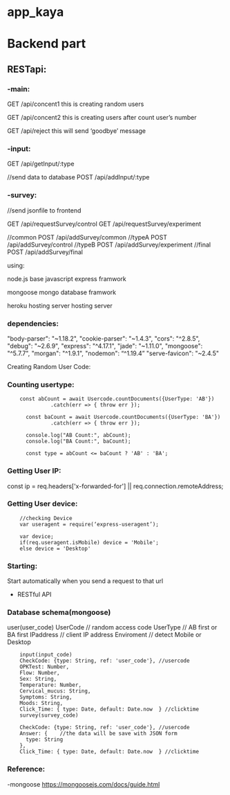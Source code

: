 # app_kaya
# Backend part 


## RESTapi:

### -main:

GET /api/concent1
this is creating random users

GET /api/concent2
this is creating users after count user’s number

GET /api/reject
this will send ‘goodbye’ message 

### -input:

GET /api/getInput/:type

//send data to database
POST /api/addInput/:type

### -survey:

//send jsonfile to frontend

GET /api/requestSurvey/control
GET /api/requestSurvey/experiment


//common
POST /api/addSurvey/common
//typeA
POST /api/addSurvey/control
//typeB
POST /api/addSurvey/experiment
//final
POST /api/addSurvey/final

using:

node.js
base javascript
express framwork

mongoose
mongo database framwork

heroku hosting server
hosting server




### dependencies:

"body-parser": "~1.18.2",
 "cookie-parser": "~1.4.3",
 "cors": "^2.8.5",
 "debug": "~2.6.9",
 "express": "^4.17.1",
 "jade": "~1.11.0",
 "mongoose": "^5.7.7",
 "morgan": "^1.9.1",
 "nodemon": “^1.19.4”
"serve-favicon": "~2.4.5"


Creating Random User Code:
							
### Counting usertype:
```
	const abCount = await Usercode.countDocuments({UserType: 'AB'})
			  .catch(err => { throw err });

	  const baCount = await Usercode.countDocuments({UserType: 'BA'})
			  .catch(err => { throw err });

	  console.log("AB Count:", abCount);
	  console.log("BA Count:", baCount);

	  const type = abCount <= baCount ? 'AB' : 'BA';
```

### Getting User IP:

const ip = req.headers['x-forwarded-for'] || req.connection.remoteAddress;

### Getting User device:

```
	//checking Device
	var useragent = require(‘express-useragent’);

	var device;
	if(req.useragent.isMobile) device = 'Mobile';
	else device = 'Desktop'
```
### Starting:

Start automatically when you send a request to that url

- RESTful API

### Database schema(mongoose)

user(user_code)
UserCode // random access code
UserType // AB first or BA first
IPaddress // client IP address
Enviroment // detect Mobile or Desktop

```
	input(input_code)
	CheckCode: {type: String, ref: 'user_code'}, //usercode
	OPKTest: Number,
	Flow: Number,
	Sex: String,
	Temperature: Number,
	Cervical_mucus: String,
	Symptoms: String,
	Moods: String,
	Click_Time: { type: Date, default: Date.now  } //clicktime
	survey(survey_code)

	CheckCode: {type: String, ref: 'user_code'}, //usercode
	Answer: {    //the data will be save with JSON form
	  type: String
	},
	Click_Time: { type: Date, default: Date.now  } //clicktime
```

### Reference:

-mongoose
https://mongoosejs.com/docs/guide.html


